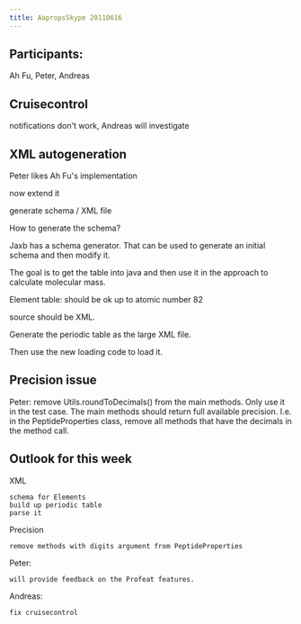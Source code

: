 ```yaml
---
title: AapropsSkype 20110616
---
```


Participants:
-------------

Ah Fu, Peter, Andreas

Cruisecontrol
-------------

notifications don't work, Andreas will investigate

XML autogeneration
------------------

Peter likes Ah Fu's implementation

now extend it

generate schema / XML file

How to generate the schema?

Jaxb has a schema generator. That can be used to generate an initial
schema and then modify it.

The goal is to get the table into java and then use it in the approach
to calculate molecular mass.

Element table: should be ok up to atomic number 82

source should be XML.

Generate the periodic table as the large XML file.

Then use the new loading code to load it.

Precision issue
---------------

Peter: remove Utils.roundToDecimals() from the main methods. Only use it
in the test case. The main methods should return full available
precision. I.e. in the PeptideProperties class, remove all methods that
have the decimals in the method call.

Outlook for this week
---------------------

XML

`schema for Elements`  
`build up periodic table`  
`parse it`

Precision

`remove methods with digits argument from PeptideProperties`

Peter:

`will provide feedback on the Profeat features.`

Andreas:

`fix cruisecontrol`
